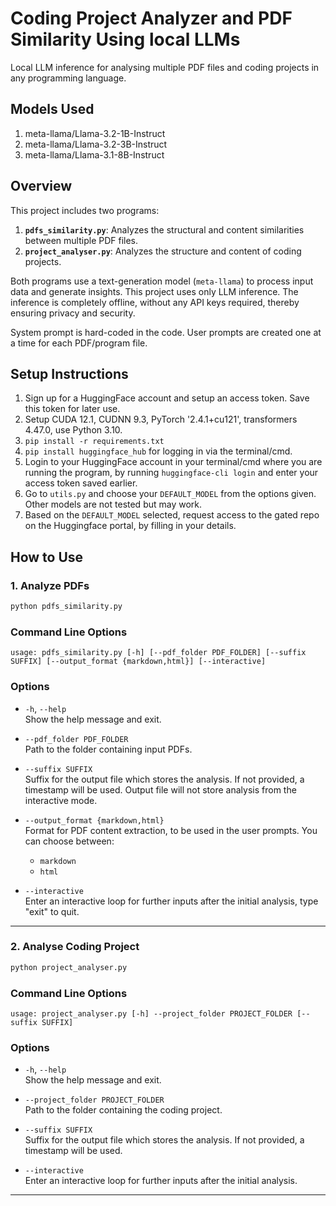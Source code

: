 # Coding Project Analyzer and PDF Similarity Using local LLMs

Local LLM inference for analysing multiple PDF files and coding projects in any programming language.

## Models Used

1. meta-llama/Llama-3.2-1B-Instruct
2. meta-llama/Llama-3.2-3B-Instruct
3. meta-llama/Llama-3.1-8B-Instruct


## Overview
This project includes two programs:
1. **`pdfs_similarity.py`**: Analyzes the structural and content similarities between multiple PDF files.
2. **`project_analyser.py`**: Analyzes the structure and content of coding projects.

Both programs use a text-generation model (`meta-llama`) to process input data and generate insights. This project uses only LLM inference. The inference is completely offline, without any API keys required, thereby ensuring privacy and security.

System prompt is hard-coded in the code. User prompts are created one at a time for each PDF/program file.


## Setup Instructions


1. Sign up for a HuggingFace account and setup an access token. Save this token for later use. 
2. Setup CUDA 12.1, CUDNN 9.3, PyTorch '2.4.1+cu121', transformers 4.47.0, use Python 3.10.
3. `pip install -r requirements.txt`
4. `pip install huggingface_hub` for logging in via the terminal/cmd.
5. Login to your HuggingFace account in your terminal/cmd where you are running the program, by running `huggingface-cli login` and enter your access token saved earlier. 
6. Go to `utils.py` and choose your `DEFAULT_MODEL` from the options given. Other models are not tested but may work. 
7. Based on the `DEFAULT_MODEL` selected, request access to the gated repo on the Huggingface portal, by filling in your details.


## How to Use

### 1. Analyze PDFs

```bash
python pdfs_similarity.py
```

### Command Line Options

```
usage: pdfs_similarity.py [-h] [--pdf_folder PDF_FOLDER] [--suffix SUFFIX] [--output_format {markdown,html}] [--interactive]
```

### Options

- `-h`, `--help`  
  Show the help message and exit.

- `--pdf_folder PDF_FOLDER`  
  Path to the folder containing input PDFs.

- `--suffix SUFFIX`  
  Suffix for the output file which stores the analysis. If not provided, a timestamp will be used. Output file will not store analysis from the interactive mode.

- `--output_format {markdown,html}`  
  Format for PDF content extraction, to be used in the user prompts. You can choose between:
  - `markdown`
  - `html`

- `--interactive`  
  Enter an interactive loop for further inputs after the initial analysis, type "exit" to quit.

---


### 2. Analyse Coding Project


```bash
python project_analyser.py
```

### Command Line Options

```
usage: project_analyser.py [-h] --project_folder PROJECT_FOLDER [--suffix SUFFIX]
```

### Options

- `-h`, `--help`  
  Show the help message and exit.

- `--project_folder PROJECT_FOLDER`  
  Path to the folder containing the coding project.

- `--suffix SUFFIX`  
  Suffix for the output file which stores the analysis. If not provided, a timestamp will be used.

- `--interactive`  
  Enter an interactive loop for further inputs after the initial analysis.

---
